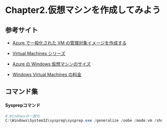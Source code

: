 # Chapter2.仮想マシンを作成してみよう

## 参考サイト

- [Azure で一般化された VM の管理対象イメージを作成する](https://docs.microsoft.com/ja-jp/azure/virtual-machines/windows/capture-image-resource)

- [Virtual Machines シリーズ](https://azure.microsoft.com/ja-jp/pricing/details/virtual-machines/series/)

- [Azure の Windows 仮想マシンのサイズ](https://docs.microsoft.com/ja-jp/azure/virtual-machines/windows/sizes)

- [Windows Virtual Machines の料金](https://azure.microsoft.com/ja-jp/pricing/details/virtual-machines/windows/)

## コマンド集

#### Sysprepコマンド
```powershell
# Windowsの一般化
C:\Windows\System32\sysprep\sysprep.exe /generalize /oobe /mode:vm /shutdown
```